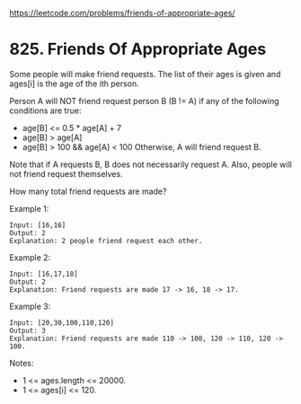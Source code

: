 https://leetcode.com/problems/friends-of-appropriate-ages/

# 825. Friends Of Appropriate Ages


Some people will make friend requests. The list of their ages is given and ages[i] is the age of the ith person. 

Person A will NOT friend request person B (B != A) if any of the following conditions are true:

- age[B] <= 0.5 * age[A] + 7
- age[B] > age[A]
- age[B] > 100 && age[A] < 100
Otherwise, A will friend request B.

Note that if A requests B, B does not necessarily request A.  Also, people will not friend request themselves.

How many total friend requests are made?

Example 1:

```
Input: [16,16]
Output: 2
Explanation: 2 people friend request each other.
```

Example 2:

```
Input: [16,17,18]
Output: 2
Explanation: Friend requests are made 17 -> 16, 18 -> 17.
```

Example 3:

```
Input: [20,30,100,110,120]
Output: 3
Explanation: Friend requests are made 110 -> 100, 120 -> 110, 120 -> 100.
``` 

Notes:

- 1 <= ages.length <= 20000.
- 1 <= ages[i] <= 120.